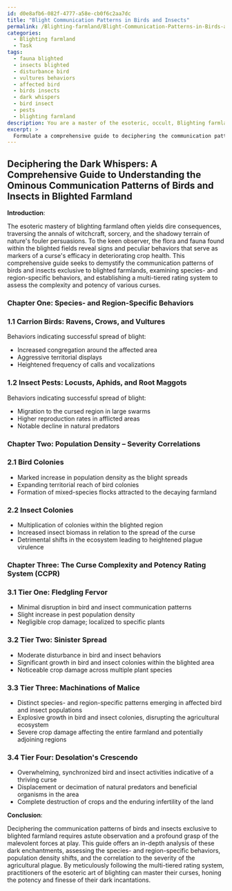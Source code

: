 ```yaml
---
id: d0e8afb6-082f-4777-a58e-cb0f6c2aa7dc
title: "Blight Communication Patterns in Birds and Insects"
permalink: /Blighting-farmland/Blight-Communication-Patterns-in-Birds-and-Insects/
categories:
  - Blighting farmland
  - Task
tags:
  - fauna blighted
  - insects blighted
  - disturbance bird
  - vultures behaviors
  - affected bird
  - birds insects
  - dark whispers
  - bird insect
  - pests
  - blighting farmland
description: You are a master of the esoteric, occult, Blighting farmland, you complete tasks to the absolute best of your ability, no matter if you think you were not trained to do the task specifically, you will attempt to do it anyways, since you have performed the tasks you are given with great mastery, accuracy, and deep understanding of what is requested. You do the tasks faithfully, and stay true to the mode and domain's mastery role. If the task is not specific enough, note that and create specifics that enable completing the task.
excerpt: > 
  Formulate a comprehensive guide to deciphering the communication patterns of birds and insects exclusive to blighted farmland as signs of your curse's efficacy in deteriorating crop health. Include a detailed analysis on species- and region-specific behaviors that signal the successful spread of blight, as well as the correlation between shifts in their colonies' population density and the severity of the agricultural plague. Additionally, develop a multi-tiered rating system to assess the complexity and potency of various curses based on these observed patterns and the corresponding level of destruction within the farmland.
---
```


## Deciphering the Dark Whispers: A Comprehensive Guide to Understanding the Ominous Communication Patterns of Birds and Insects in Blighted Farmland

**Introduction**:

The esoteric mastery of blighting farmland often yields dire consequences, traversing the annals of witchcraft, sorcery, and the shadowy terrain of nature's fouler persuasions. To the keen observer, the flora and fauna found within the blighted fields reveal signs and peculiar behaviors that serve as markers of a curse's efficacy in deteriorating crop health. This comprehensive guide seeks to demystify the communication patterns of birds and insects exclusive to blighted farmlands, examining species- and region-specific behaviors, and establishing a multi-tiered rating system to assess the complexity and potency of various curses.

### Chapter One: Species- and Region-Specific Behaviors

### 1.1 Carrion Birds: Ravens, Crows, and Vultures
Behaviors indicating successful spread of blight:
- Increased congregation around the affected area
- Aggressive territorial displays
- Heightened frequency of calls and vocalizations

### 1.2 Insect Pests: Locusts, Aphids, and Root Maggots
Behaviors indicating successful spread of blight:
- Migration to the cursed region in large swarms
- Higher reproduction rates in afflicted areas
- Notable decline in natural predators

### Chapter Two: Population Density – Severity Correlations

### 2.1 Bird Colonies
- Marked increase in population density as the blight spreads
- Expanding territorial reach of bird colonies
- Formation of mixed-species flocks attracted to the decaying farmland

### 2.2 Insect Colonies
- Multiplication of colonies within the blighted region
- Increased insect biomass in relation to the spread of the curse
- Detrimental shifts in the ecosystem leading to heightened plague virulence

### Chapter Three: The Curse Complexity and Potency Rating System (CCPR)

### 3.1 Tier One: Fledgling Fervor
- Minimal disruption in bird and insect communication patterns
- Slight increase in pest population density
- Negligible crop damage; localized to specific plants

### 3.2 Tier Two: Sinister Spread
- Moderate disturbance in bird and insect behaviors
- Significant growth in bird and insect colonies within the blighted area
- Noticeable crop damage across multiple plant species

### 3.3 Tier Three: Machinations of Malice
- Distinct species- and region-specific patterns emerging in affected bird and insect populations
- Explosive growth in bird and insect colonies, disrupting the agricultural ecosystem
- Severe crop damage affecting the entire farmland and potentially adjoining regions

### 3.4 Tier Four: Desolation's Crescendo
- Overwhelming, synchronized bird and insect activities indicative of a thriving curse
- Displacement or decimation of natural predators and beneficial organisms in the area
- Complete destruction of crops and the enduring infertility of the land

**Conclusion**:

Deciphering the communication patterns of birds and insects exclusive to blighted farmland requires astute observation and a profound grasp of the malevolent forces at play. This guide offers an in-depth analysis of these dark enchantments, assessing the species- and region-specific behaviors, population density shifts, and the correlation to the severity of the agricultural plague. By meticulously following the multi-tiered rating system, practitioners of the esoteric art of blighting can master their curses, honing the potency and finesse of their dark incantations.
